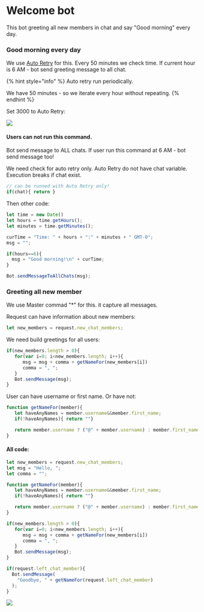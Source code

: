 # Welcome bot

This bot greeting all new members in chat and say "Good morning" every day.

### Good morning every day

We use [Auto Retry](https://help.bots.business/commands/auto-retry) for this. Every 50 minutes we check time. If current hour is 6 AM - bot send greeting message to all chat.

{% hint style="info" %}
Auto retry run periodically.

We have 50 minutes - so we iterate every hour without repeating.
{% endhint %}

Set 3000 to Auto Retry:

![](<../.gitbook/assets/image (33).png>)

#### Users can not run this command.

Bot send message to ALL chats. If user run this command at 6 AM - bot send message too!&#x20;

We need check for auto retry only. Auto Retry do not have chat variable. Execution breaks if chat exist.

```javascript
// can be runned with Auto Retry only!
if(chat){ return }
```

Then other code:

```javascript
let time = new Date()
let hours = time.getHours();
let minutes = time.getMinutes();

curTime = "Time: " + hours + ":" + minutes + " GMT-0";
msg = "";

if(hours==6){
  msg = "Good morning!\n" + curTime;
}

Bot.sendMessageToAllChats(msg);
```



### Greeting all new member

We use Master commad "\*" for this. it capture all messages.

Request can have information about new members:

```javascript
let new_members = request.new_chat_members;
```

We need build greetings for all users:

```javascript
if(new_members.length > 0){
   for(var i=0; i<new_members.length; i++){
      msg = msg + comma + getNameFor(new_members[i])
      comma = ", ";
   }
   Bot.sendMessage(msg);
}
```

User can have username or first name. Or have not:

```javascript
function getNameFor(member){
   let haveAnyNames = member.username&&member.first_name;
   if(!haveAnyNames){ return ""}

   return member.username ? ("@" + member.username) : member.first_name
}
```



#### All code:&#x20;

```javascript
let new_members = request.new_chat_members;
let msg = "Hello, ";
let comma = "";

function getNameFor(member){
   let haveAnyNames = member.username&&member.first_name;
   if(!haveAnyNames){ return ""}

   return member.username ? ("@" + member.username) : member.first_name
}

if(new_members.length > 0){
   for(var i=0; i<new_members.length; i++){
      msg = msg + comma + getNameFor(new_members[i])
      comma = ", ";
   }
   Bot.sendMessage(msg);
}

if(request.left_chat_member){
  Bot.sendMessage(
    "Goodbye, " + getNameFor(request.left_chat_member)
  );
}

```

![](<../.gitbook/assets/image (23).png>)

